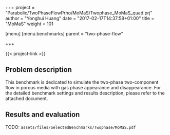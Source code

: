 +++
project = "Parabolic/TwoPhaseFlowPrho/MoMaS/Twophase_MoMaS_quad.prj"
author = "Yonghui Huang"
date = "2017-02-17T14:37:58+01:00"
title = "MoMaS"
weight = 101

[menu]
  [menu.benchmarks]
    parent = "two-phase-flow"

+++

{{< project-link >}}

## Problem description

This benchmark is dedicated to simulate the two-phase two-component flow in porous media with gas phase appearance and disappearance. For the detailed benchmark settings and results description, please refer to the attached document.

## Results and evaluation

TODO: `assets/files/SelectedBenchmarks/Twophase/MoMaS.pdf`
